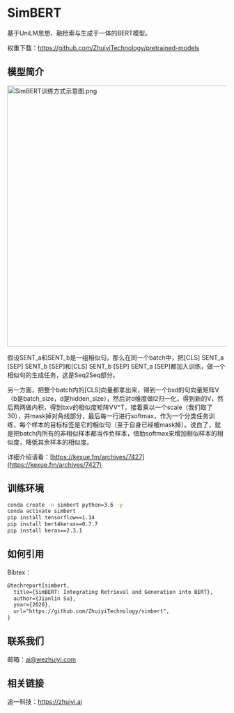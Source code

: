 # SimBERT
基于UniLM思想、融检索与生成于一体的BERT模型。

权重下载：https://github.com/ZhuiyiTechnology/pretrained-models

## 模型简介

<img src="https://kexue.fm/usr/uploads/2020/05/2840550561.png" width=600 alt="SimBERT训练方式示意图.png" />

假设SENT_a和SENT_b是一组相似句，那么在同一个batch中，把<stong>[CLS] SENT_a [SEP] SENT_b [SEP]</stong>和<stong>[CLS] SENT_b [SEP] SENT_a [SEP]</stong>都加入训练，做一个相似句的生成任务，这是Seq2Seq部分。

另一方面，把整个batch内的[CLS]向量都拿出来，得到一个bxd的句向量矩阵V（b是batch_size，d是hidden_size），然后对d维度做l2归一化，得到新的V，然后两两做内积，得到bxv的相似度矩阵VV^T，接着乘以一个scale（我们取了30），并mask掉对角线部分，最后每一行进行softmax，作为一个分类任务训练，每个样本的目标标签是它的相似句（至于自身已经被mask掉）。说白了，就是把batch内所有的非相似样本都当作负样本，借助softmax来增加相似样本的相似度，降低其余样本的相似度。

详细介绍请看：[https://kexue.fm/archives/7427](https://kexue.fm/archives/7427)

## 训练环境
```bash
conda create -n simbert python=3.6 -y
conda activate simbert
pip install tensorflow==1.14
pip install bert4keras==0.7.7
pip install keras==2.3.1
```

## 如何引用

Bibtex：

```tex
@techreport{simbert,
  title={SimBERT: Integrating Retrieval and Generation into BERT},
  author={Jianlin Su},
  year={2020},
  url="https://github.com/ZhuiyiTechnology/simbert",
}
```

 ## 联系我们

邮箱：ai@wezhuiyi.com

## 相关链接

追一科技：https://zhuiyi.ai
